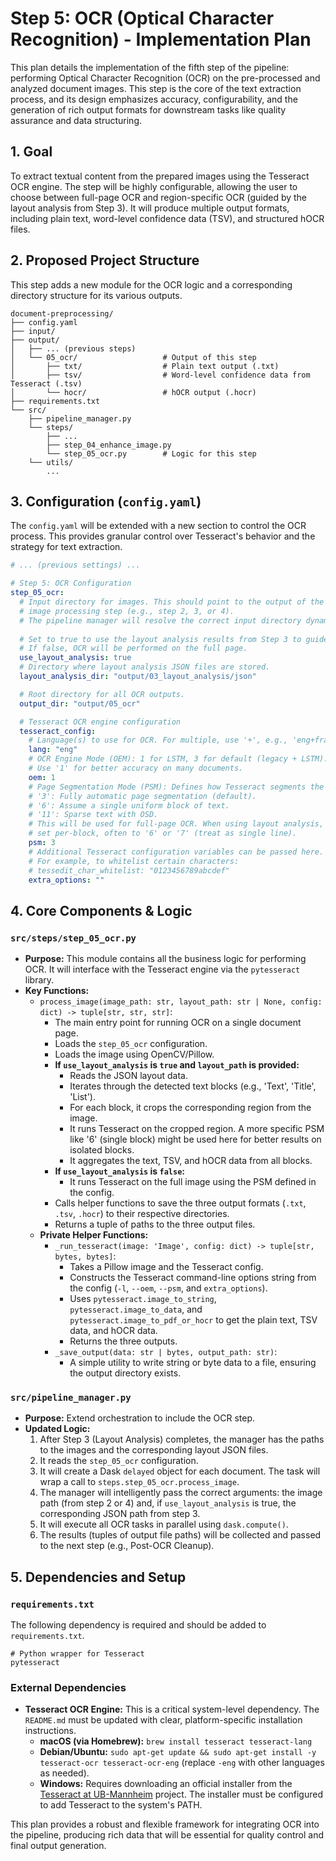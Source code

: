 # Step 5: OCR (Optical Character Recognition) - Implementation Plan

This plan details the implementation of the fifth step of the pipeline: performing Optical Character Recognition (OCR) on the pre-processed and analyzed document images. This step is the core of the text extraction process, and its design emphasizes accuracy, configurability, and the generation of rich output formats for downstream tasks like quality assurance and data structuring.

## 1. Goal

To extract textual content from the prepared images using the Tesseract OCR engine. The step will be highly configurable, allowing the user to choose between full-page OCR and region-specific OCR (guided by the layout analysis from Step 3). It will produce multiple output formats, including plain text, word-level confidence data (TSV), and structured hOCR files.

## 2. Proposed Project Structure

This step adds a new module for the OCR logic and a corresponding directory structure for its various outputs.

```
document-preprocessing/
├── config.yaml
├── input/
├── output/
│   ├── ... (previous steps)
│   └── 05_ocr/                   # Output of this step
│       ├── txt/                  # Plain text output (.txt)
│       ├── tsv/                  # Word-level confidence data from Tesseract (.tsv)
│       └── hocr/                 # hOCR output (.hocr)
├── requirements.txt
└── src/
    ├── pipeline_manager.py
    └── steps/
        ├── ...
        ├── step_04_enhance_image.py
        └── step_05_ocr.py        # Logic for this step
    └── utils/
        ...
```

## 3. Configuration (`config.yaml`)

The `config.yaml` will be extended with a new section to control the OCR process. This provides granular control over Tesseract's behavior and the strategy for text extraction.

```yaml
# ... (previous settings) ...

# Step 5: OCR Configuration
step_05_ocr:
  # Input directory for images. This should point to the output of the last active
  # image processing step (e.g., step 2, 3, or 4).
  # The pipeline manager will resolve the correct input directory dynamically.
  
  # Set to true to use the layout analysis results from Step 3 to guide OCR.
  # If false, OCR will be performed on the full page.
  use_layout_analysis: true
  # Directory where layout analysis JSON files are stored.
  layout_analysis_dir: "output/03_layout_analysis/json"

  # Root directory for all OCR outputs.
  output_dir: "output/05_ocr"

  # Tesseract OCR engine configuration
  tesseract_config:
    # Language(s) to use for OCR. For multiple, use '+', e.g., 'eng+fra'.
    lang: "eng"
    # OCR Engine Mode (OEM): 1 for LSTM, 3 for default (legacy + LSTM).
    # Use '1' for better accuracy on many documents.
    oem: 1
    # Page Segmentation Mode (PSM): Defines how Tesseract segments the page.
    # '3': Fully automatic page segmentation (default).
    # '6': Assume a single uniform block of text.
    # '11': Sparse text with OSD.
    # This will be used for full-page OCR. When using layout analysis, PSM should be
    # set per-block, often to '6' or '7' (treat as single line).
    psm: 3
    # Additional Tesseract configuration variables can be passed here.
    # For example, to whitelist certain characters:
    # tessedit_char_whitelist: "0123456789abcdef"
    extra_options: ""
```

## 4. Core Components & Logic

### `src/steps/step_05_ocr.py`
- **Purpose:** This module contains all the business logic for performing OCR. It will interface with the Tesseract engine via the `pytesseract` library.
- **Key Functions:**
    - `process_image(image_path: str, layout_path: str | None, config: dict) -> tuple[str, str, str]`:
        - The main entry point for running OCR on a single document page.
        - Loads the `step_05_ocr` configuration.
        - Loads the image using OpenCV/Pillow.
        - **If `use_layout_analysis` is `true` and `layout_path` is provided:**
            - Reads the JSON layout data.
            - Iterates through the detected text blocks (e.g., 'Text', 'Title', 'List').
            - For each block, it crops the corresponding region from the image.
            - It runs Tesseract on the cropped region. A more specific PSM like '6' (single block) might be used here for better results on isolated blocks.
            - It aggregates the text, TSV, and hOCR data from all blocks.
        - **If `use_layout_analysis` is `false`:**
            - It runs Tesseract on the full image using the PSM defined in the config.
        - Calls helper functions to save the three output formats (`.txt`, `.tsv`, `.hocr`) to their respective directories.
        - Returns a tuple of paths to the three output files.
    - **Private Helper Functions:**
        - `_run_tesseract(image: 'Image', config: dict) -> tuple[str, bytes, bytes]`:
            - Takes a Pillow image and the Tesseract config.
            - Constructs the Tesseract command-line options string from the config (`-l`, `--oem`, `--psm`, and `extra_options`).
            - Uses `pytesseract.image_to_string`, `pytesseract.image_to_data`, and `pytesseract.image_to_pdf_or_hocr` to get the plain text, TSV data, and hOCR data.
            - Returns the three outputs.
        - `_save_output(data: str | bytes, output_path: str)`:
            - A simple utility to write string or byte data to a file, ensuring the output directory exists.

### `src/pipeline_manager.py`
- **Purpose:** Extend orchestration to include the OCR step.
- **Updated Logic:**
    1. After Step 3 (Layout Analysis) completes, the manager has the paths to the images and the corresponding layout JSON files.
    2. It reads the `step_05_ocr` configuration.
    3. It will create a Dask `delayed` object for each document. The task will wrap a call to `steps.step_05_ocr.process_image`.
    4. The manager will intelligently pass the correct arguments: the image path (from step 2 or 4) and, if `use_layout_analysis` is true, the corresponding JSON path from step 3.
    5. It will execute all OCR tasks in parallel using `dask.compute()`.
    6. The results (tuples of output file paths) will be collected and passed to the next step (e.g., Post-OCR Cleanup).

## 5. Dependencies and Setup

### `requirements.txt`
The following dependency is required and should be added to `requirements.txt`.

```
# Python wrapper for Tesseract
pytesseract
```

### External Dependencies
- **Tesseract OCR Engine:** This is a critical system-level dependency. The `README.md` must be updated with clear, platform-specific installation instructions.
    - **macOS (via Homebrew):** `brew install tesseract tesseract-lang`
    - **Debian/Ubuntu:** `sudo apt-get update && sudo apt-get install -y tesseract-ocr tesseract-ocr-eng` (replace `-eng` with other languages as needed).
    - **Windows:** Requires downloading an official installer from the [Tesseract at UB-Mannheim](https://github.com/UB-Mannheim/tesseract/wiki) project. The installer must be configured to add Tesseract to the system's PATH.

This plan provides a robust and flexible framework for integrating OCR into the pipeline, producing rich data that will be essential for quality control and final output generation.
